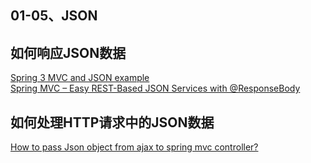 01-05、JSON
---

## 如何响应JSON数据

[Spring 3 MVC and JSON example](http://www.mkyong.com/spring-mvc/spring-3-mvc-and-json-example/)  
[Spring MVC – Easy REST-Based JSON Services with @ResponseBody](http://codetutr.com/2013/04/09/spring-mvc-easy-rest-based-json-services-with-responsebody/)  

## 如何处理HTTP请求中的JSON数据
[How to pass Json object from ajax to spring mvc controller?](http://stackoverflow.com/questions/20245544/how-to-pass-json-object-from-ajax-to-spring-mvc-controller)  
